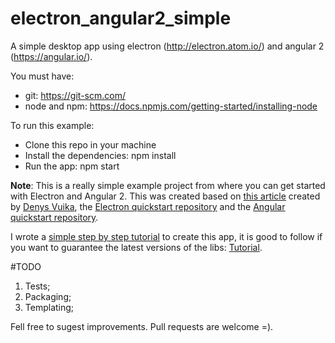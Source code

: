 # electron_angular2_simple

A simple desktop app using electron (http://electron.atom.io/) and angular 2 (https://angular.io/).

You must have:
- git: https://git-scm.com/
- node and npm: https://docs.npmjs.com/getting-started/installing-node

To run this example:
- Clone this repo in your machine
- Install the dependencies: npm install
- Run the app: npm start

**Note**: This  is a really simple example project from where you can get started with Electron and Angular 2. This was created based on [this article](https://medium.com/@DenysVuika/using-angular-2-with-electron-a9fa0715cf12#.tn811raqf "Article") created by [Denys Vuika](https://github.com/DenisVuyka "DenisVuyka"), the [Electron quickstart repository](https://github.com/electron/electron-quick-start "Electron") and the  [Angular quickstart repository](https://github.com/angular/quickstart "Angular").

I wrote a [simple step by step tutorial](./tutorial.md) to create this app, it is good to follow if you want to guarantee the latest versions of the libs: [Tutorial](./tutorial.md).

#TODO
1. Tests;
2. Packaging;
3. Templating;

Fell free to sugest improvements. Pull requests are welcome =).
